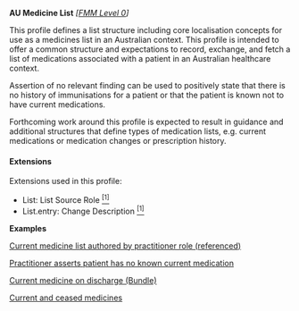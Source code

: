 **AU Medicine List**  *[[FMM Level 0](guidance.html)]*

This profile defines a list structure including core localisation concepts for use as a medicines list in an Australian context. This profile is intended to offer a common structure and expectations to record, exchange, and fetch a list of medications associated with a patient in an Australian healthcare context. 

Assertion of no relevant finding can be used to positively state that there is no history of immunisations for a patient or that the patient is known not to have current medications.

Forthcoming work around this profile is expected to result in guidance and additional structures that define types of medication lists, e.g. current medications or medication changes or prescription history. 

#### Extensions
Extensions used in this profile:
* List: List Source Role [<sup>[1]</sup>](http://hl7.org.au/fhir/StructureDefinition/list-source-role)
* List.entry: Change Description [<sup>[1]</sup>](http://hl7.org.au/fhir/StructureDefinition/change-description)


**Examples**

[Current medicine list authored by practitioner role (referenced)](List-e0a6c4a6-4e97-11e9-8647-d663bd873d93.html)

[Practitioner asserts patient has no known current medication](List-bdaf4fda-4e98-11e9-8647-d663bd873d93.html)

[Current medicine on discharge (Bundle)](Bundle-9309d080-4e97-11e9-8647-d663bd873d93.html)

[Current and ceased medicines](List-0ebc46a8-4ea8-11e9-8647-d663bd873d93.html)



